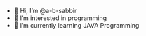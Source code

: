 - 👋 Hi, I’m @a-b-sabbir
- 👀 I’m interested in programming
- 🌱 I’m currently learning JAVA Programming
